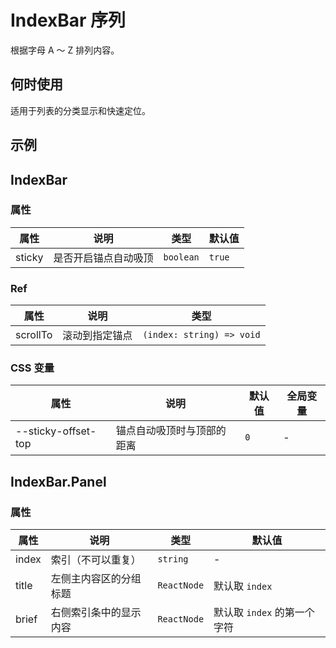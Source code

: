 # IndexBar 序列

根据字母 A ～ Z 排列内容。

## 何时使用

适用于列表的分类显示和快速定位。

## 示例

<code src="./demos/demo1.tsx"></code>
<code src="./demos/demo2.tsx"></code>
<code src="./demos/demo3.tsx" debug></code>

## IndexBar

### 属性

| 属性   | 说明                 | 类型      | 默认值 |
| ------ | -------------------- | --------- | ------ |
| sticky | 是否开启锚点自动吸顶 | `boolean` | `true` |

### Ref

| 属性     | 说明           | 类型                      |
| -------- | -------------- | ------------------------- |
| scrollTo | 滚动到指定锚点 | `(index: string) => void` |

### CSS 变量

| 属性                | 说明                       | 默认值 | 全局变量 |
| ------------------- | -------------------------- | ------ | -------- |
| --sticky-offset-top | 锚点自动吸顶时与顶部的距离 | `0`    | -        |

## IndexBar.Panel

### 属性

| 属性  | 说明                   | 类型        | 默认值                      |
| ----- | ---------------------- | ----------- | --------------------------- |
| index | 索引（不可以重复）     | `string`    | -                           |
| title | 左侧主内容区的分组标题 | `ReactNode` | 默认取 `index`              |
| brief | 右侧索引条中的显示内容 | `ReactNode` | 默认取 `index` 的第一个字符 |
